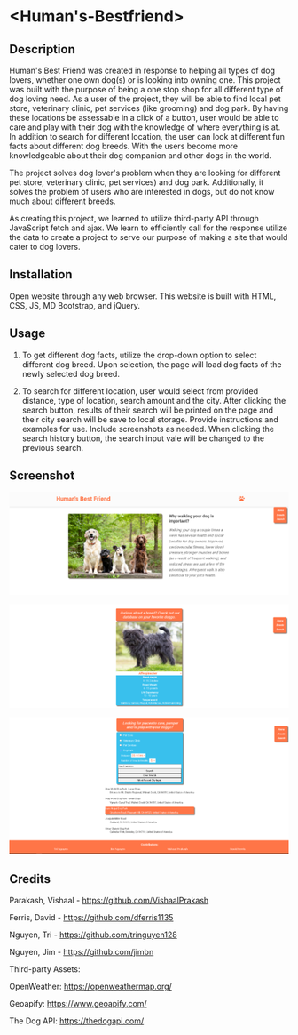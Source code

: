 # <Human's-Bestfriend>

## Description

Human's Best Friend was created in response to helping all types of dog lovers, whether one own dog(s) or is looking into owning one. This project was built with the purpose of being a one stop shop for all different type of dog loving need. As a user of the project, they will be able to find local pet store, veterinary clinic, pet services (like grooming) and dog park. By having these locations be assessable in a click of a button, user would be able to care and play with their dog with the knowledge of where everything is at. In addition to search for different location, the user can look at different fun facts about different dog breeds. With the users become more knowledgeable about their dog companion and other dogs in the world.

The project solves dog lover's problem when they are looking for different pet store, veterinary clinic, pet services) and dog park. Additionally, it solves the problem of users who are interested in dogs, but do not know much about different breeds. 

As creating this project, we learned to utilize third-party API through JavaScript fetch and ajax. We learn to efficiently call for the response utilize the data to create a project to serve our purpose of making a site that would cater to dog lovers.


## Installation

Open website through any web browser. This website is built with HTML, CSS, JS, MD Bootstrap, and jQuery.

## Usage

1) To get different dog facts, utilize the drop-down option to select different dog breed. Upon selection, the page will load dog facts of the newly selected dog breed.

2) To search for different location, user would select from provided distance, type of location, search amount and the city. After clicking the search button, results of their search will be printed on the page and their city search will be save to local storage.
Provide instructions and examples for use. Include screenshots as needed. When clicking the search history button, the search input vale will be changed to the previous search.

## Screenshot

![Header](assets/image/screen-shots/Header.png)

![Dog-facts](assets/image/screen-shots/DogFacts.png)

![Location-search-and-footer](assets/image/screen-shots/LocationSearchAndFooter.png)


## Credits

Parakash, Vishaal - https://github.com/VishaalPrakash

Ferris, David - https://github.com/dferris1135

Nguyen, Tri - https://github.com/tringuyen128

Nguyen, Jim - https://github.com/jimbn


Third-party Assets:

OpenWeather: https://openweathermap.org/

Geoapify: https://www.geoapify.com/

The Dog API: https://thedogapi.com/
